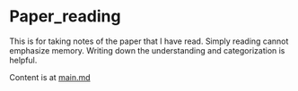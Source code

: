 # Paper_reading
This is for taking notes of the paper that I have read. Simply reading cannot emphasize memory. Writing down the understanding and categorization is helpful.

Content is at [main.md](./main.md)
